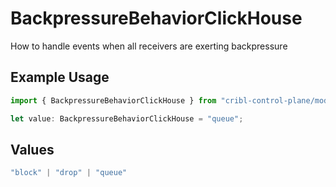 # BackpressureBehaviorClickHouse

How to handle events when all receivers are exerting backpressure

## Example Usage

```typescript
import { BackpressureBehaviorClickHouse } from "cribl-control-plane/models/operations";

let value: BackpressureBehaviorClickHouse = "queue";
```

## Values

```typescript
"block" | "drop" | "queue"
```
